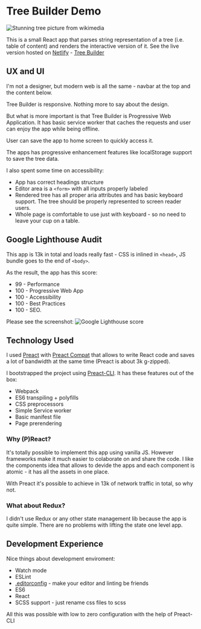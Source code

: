 # Tree Builder Demo
![Stunning tree picture from wikimedia](https://upload.wikimedia.org/wikipedia/commons/8/83/Socotra_dragon_tree.JPG)

This is a small React app that parses string representation of a tree (i.e. table of content) and renders the interactive version of it.
See the live version hosted on [Netlify](https:://www.netlify.com) - [Tree Builder](https://tree-builder.netlify.com)

## UX and UI
I'm not a designer, but modern web is all the same - navbar at the top and the content below.

Tree Builder is responsive. Nothing more to say about the design.

But what is more important is that Tree Builder is Progressive Web Application.
It has basic service worker that caches the requests and user can enjoy the app while being offline.

User can save the app to home screen to quickly access it.

The apps has progressive enhancement features like localStorage support to save the tree data.

I also spent some time on accessibility:
* App has correct headings structure
* Editor area is a `<form>` with all inputs properly labeled
* Rendered tree has all proper aria attributes and has basic keyboard support. The tree should be properly represented to screen reader users. 
* Whole page is comfortable to use just with keyboard - so no need to leave your cup on a table.

## Google Lighthouse Audit

This app is 13k in total and loads really fast - CSS is inlined in `<head>`, JS bundle goes to the end of `<body>`.

As the result, the app has this score:
* 99 - Performance
* 100 - Progressive Web App
* 100 - Accessibility
* 100 - Best Practices
* 100 - SEO.

Please see the screenshot:
![Google Lighthouse score](https://i.imgur.com/7OZoCC1.png)

## Technology Used
I used [Preact](https://preactjs.com/) with [Preact Compat](https://www.npmjs.com/package/preact-compat) that allows to write React code and saves a lot of bandwidth at the same time (Preact is about 3k g-zipped).

I bootstrapped the project using [Preact-CLI](https://github.com/developit/preact-cli). It has these features out of the box:
* Webpack
* ES6 transpiling + polyfills
* CSS preprocessors
* Simple Service worker
* Basic manifest file
* Page prerendering

### Why (P)React?
It's totally possible to implement this app using vanilla JS. However frameworks make it much easier to colaborate on and share the code. I like the components idea that allows to devide the apps and each component is atomic - it has all the assets in one place.

With Preact it's possible to achieve in 13k of network traffic in total, so why not.

### What about Redux?
I didn't use Redux or any other state management lib because the app is quite simple. There are no problems with lifting the state one level app. 

## Development Experience
Nice things about development enviroment:
* Watch mode
* ESLint
* [.editorconfig](http://editorconfig.org/) - make your editor and linting be friends
* ES6
* React
* SCSS support - just rename css files to scss

All this was possible with low to zero configuration with the help of Preact-CLI

